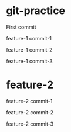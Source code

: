 # git-practice

First commit

feature-1 commit-1

feature-1 commit-2

feature-1 commit-3

# feature-2

feature-2 commit-1

feature-2 commit-2

feature-2 commit-3
